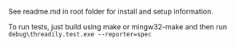 See readme.md in root folder for install and setup information.

To run tests, just build using make or mingw32-make and then run `debug\threadily.test.exe --reporter=spec`